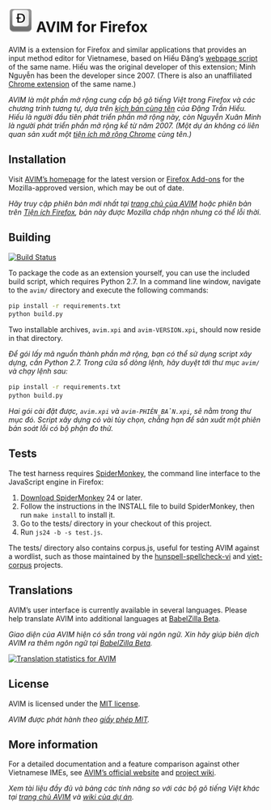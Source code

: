![](icon.png?raw=true)
AVIM for Firefox
================

AVIM is a extension for Firefox and similar applications that provides an input method editor for Vietnamese, based on Hiếu Đặng’s [webpage script](http://sourceforge.net/projects/rhos/) of the same name. Hiếu was the original developer of this extension; Minh Nguyễn has been the developer since 2007. (There is also an unaffiliated [Chrome extension](https://github.com/kimkha/avim-chrome) of the same name.)

*AVIM là một phần mở rộng cung cấp bộ gõ tiếng Việt trong Firefox và các chương trình tương tự, dựa trên [kịch bản cùng tên](http://sourceforge.net/projects/rhos/) của Đặng Trần Hiếu. Hiếu là người đầu tiên phát triển phần mở rộng này, còn Nguyễn Xuân Minh là người phát triển phần mở rộng kể từ năm 2007. (Một dự án không có liên quan sản xuất một [tiện ích mở rộng Chrome](https://github.com/kimkha/avim-chrome) cùng tên.)*

Installation
------------

Visit [AVIM’s homepage](http://avim.1ec5.org/en/) for the latest version or [Firefox Add-ons](https://addons.mozilla.org/firefox/addon/avim/) for the Mozilla-approved version, which may be out of date.

*Hãy truy cập phiên bản mới nhất tại [trang chủ của AVIM](http://avim.1ec5.org/) hoặc phiên bản trên [Tiện ích Firefox](https://addons.mozilla.org/vi/firefox/addon/avim/), bản này được Mozilla chấp nhận nhưng có thể lỗi thời.*

Building
--------

[![Build Status](https://travis-ci.org/1ec5/avim.png?branch=master)](https://travis-ci.org/1ec5/avim)

To package the code as an extension yourself, you can use the included build script, which requires Python 2.7. In a command line window, navigate to the `avim/` directory and execute the following commands:

```bash
pip install -r requirements.txt
python build.py
```

Two installable archives, `avim.xpi` and `avim-VERSION.xpi`, should now reside in that directory.

*Để gói lấy mã nguồn thành phần mở rộng, bạn có thể sử dụng script xây dựng, cần Python 2.7. Trong cửa sổ dòng lệnh, hãy duyệt tới thư mục `avim/` và chạy lệnh sau:*

```bash
pip install -r requirements.txt
python build.py
```

*Hai gói cài đặt được, `avim.xpi` và `avim-PHIÊN_BẢN.xpi`, sẽ nằm trong thư mục đó. Script xây dựng có vài tùy chọn, chẳng hạn để sản xuất một phiên bản soát lỗi có bộ phận đo thử.*

Tests
-----

The test harness requires [SpiderMonkey](https://developer.mozilla.org/en-US/docs/Mozilla/Projects/SpiderMonkey), the command line interface to the JavaScript engine in Firefox:

1. [Download SpiderMonkey](ftp://ftp.mozilla.org/pub/mozilla.org/js/) 24 or later.
1. Follow the instructions in the INSTALL file to build SpiderMonkey, then run `make install` to install ịt.
1. Go to the tests/ directory in your checkout of this project.
1. Run `js24 -b -s test.js`.

The tests/ directory also contains corpus.js, useful for testing AVIM against a wordlist, such as those maintained by the [hunspell-spellcheck-vi](https://code.google.com/p/hunspell-spellcheck-vi/source/browse/trunk/dictionaries/) and [viet-corpus](https://github.com/lewtds/viet-corpus) projects.

Translations
------------

AVIM’s user interface is currently available in several languages. Please help translate AVIM into additional languages at [BabelZilla Beta](http://beta.babelzilla.org/projects/p/avim/).

*Giao diện của AVIM hiện có sẵn trong vài ngôn ngữ. Xin hãy giúp biên dịch AVIM ra thêm ngôn ngữ tại [BabelZilla Beta](http://beta.babelzilla.org/projects/p/avim/).*

[![Translation statistics for AVIM](http://beta.babelzilla.org/projects/p/avim/chart/image_png)](http://beta.babelzilla.org/projects/p/avim/)

License
-------

AVIM is licensed under the [MIT license](LICENSE).

*AVIM được phát hành theo [giấy phép MIT](LICENSE).*

More information
----------------

For a detailed documentation and a feature comparison against other Vietnamese IMEs, see [AVIM’s official website](http://avim.1ec5.org/en/) and [project wiki](https://github.com/1ec5/avim/wiki).

*Xem tài liệu đầy đủ và bảng các tính năng so với các bộ gõ tiếng Việt khác tại [trang chủ AVIM](http://avim.1ec5.org/) và [wiki của dự án](https://github.com/1ec5/avim/wiki).*
